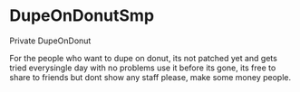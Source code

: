 # DupeOnDonutSmp
Private DupeOnDonut

For the people who want to dupe on donut, its not patched yet and gets tried everysingle day with no problems use it before its gone, its free to share to friends but dont show any staff please, make some money people.
